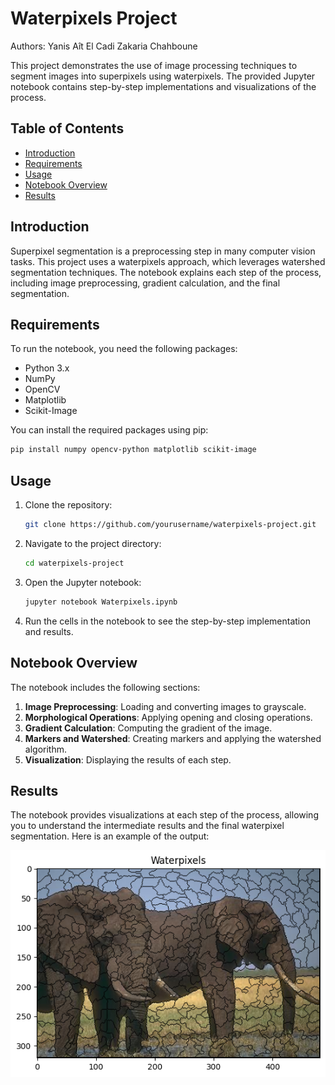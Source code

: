 # Waterpixels Project

Authors:
Yanis Aît El Cadi
Zakaria Chahboune

This project demonstrates the use of image processing techniques to segment images into superpixels using waterpixels. The provided Jupyter notebook contains step-by-step implementations and visualizations of the process.

## Table of Contents
- [Introduction](#introduction)
- [Requirements](#requirements)
- [Usage](#usage)
- [Notebook Overview](#notebook-overview)
- [Results](#results)

## Introduction
Superpixel segmentation is a preprocessing step in many computer vision tasks. This project uses a waterpixels approach, which leverages watershed segmentation techniques. The notebook explains each step of the process, including image preprocessing, gradient calculation, and the final segmentation.

## Requirements
To run the notebook, you need the following packages:
- Python 3.x
- NumPy
- OpenCV
- Matplotlib
- Scikit-Image

You can install the required packages using pip:
```sh
pip install numpy opencv-python matplotlib scikit-image
```

## Usage
1. Clone the repository:
   ```sh
   git clone https://github.com/yourusername/waterpixels-project.git
   ```
2. Navigate to the project directory:
   ```sh
   cd waterpixels-project
   ```
3. Open the Jupyter notebook:
   ```sh
   jupyter notebook Waterpixels.ipynb
   ```
4. Run the cells in the notebook to see the step-by-step implementation and results.

## Notebook Overview
The notebook includes the following sections:
1. **Image Preprocessing**: Loading and converting images to grayscale.
2. **Morphological Operations**: Applying opening and closing operations.
3. **Gradient Calculation**: Computing the gradient of the image.
4. **Markers and Watershed**: Creating markers and applying the watershed algorithm.
5. **Visualization**: Displaying the results of each step.

## Results
The notebook provides visualizations at each step of the process, allowing you to understand the intermediate results and the final waterpixel segmentation. Here is an example of the output:

![Waterpixel Segmentation](output.png)
